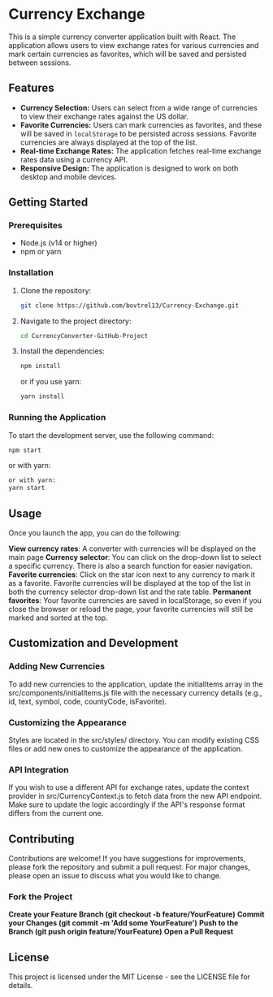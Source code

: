# Currency Exchange

This is a simple currency converter application built with React. The application allows users to view exchange rates for various currencies and mark certain currencies as favorites, which will be saved and persisted between sessions.

## Features

- **Currency Selection:** Users can select from a wide range of currencies to view their exchange rates against the US dollar.
- **Favorite Currencies:** Users can mark currencies as favorites, and these will be saved in `localStorage` to be persisted across sessions. Favorite currencies are always displayed at the top of the list.
- **Real-time Exchange Rates:** The application fetches real-time exchange rates data using a currency API.
- **Responsive Design:** The application is designed to work on both desktop and mobile devices.

## Getting Started

### Prerequisites

- Node.js (v14 or higher)
- npm or yarn

### Installation

1. Clone the repository:
    ```bash
    git clone https://github.com/bovtrel13/Currency-Exchange.git
    ```
2. Navigate to the project directory:
    ```bash
    cd CurrencyConverter-GitHub-Project
    ```
3. Install the dependencies:
    ```bash
    npm install
    ```
    or if you use yarn:
    ```bash
    yarn install
    ```

### Running the Application

To start the development server, use the following command:

```bash
npm start
```
or with yarn:
```bash
or with yarn:
yarn start
```
## Usage
Once you launch the app, you can do the following:

**View currency rates**:
A converter with currencies will be displayed on the main page
**Currency selector**:
You can click on the drop-down list to select a specific currency. There is also a search function for easier navigation.
**Favorite currencies**:
Click on the star icon next to any currency to mark it as a favorite. Favorite currencies will be displayed at the top of the list in both the currency selector drop-down list and the rate table.
**Permanent favorites**:
Your favorite currencies are saved in localStorage, so even if you close the browser or reload the page, your favorite currencies will still be marked and sorted at the top.

## Customization and Development
### Adding New Currencies
To add new currencies to the application, update the initialItems array in the src/components/initialItems.js file with the necessary currency details (e.g., id, text, symbol, code, countyCode, isFavorite).

### Customizing the Appearance
Styles are located in the src/styles/ directory. You can modify existing CSS files or add new ones to customize the appearance of the application.

### API Integration
If you wish to use a different API for exchange rates, update the context provider in src/CurrencyContext.js to fetch data from the new API endpoint. Make sure to update the logic accordingly if the API's response format differs from the current one.
## Contributing
Contributions are welcome! If you have suggestions for improvements, please fork the repository and submit a pull request. For major changes, please open an issue to discuss what you would like to change.

### Fork the Project
**Create your Feature Branch (git checkout -b feature/YourFeature)**
**Commit your Changes (git commit -m 'Add some YourFeature')**
**Push to the Branch (git push origin feature/YourFeature)**
**Open a Pull Request**

## License
This project is licensed under the MIT License - see the LICENSE file for details.